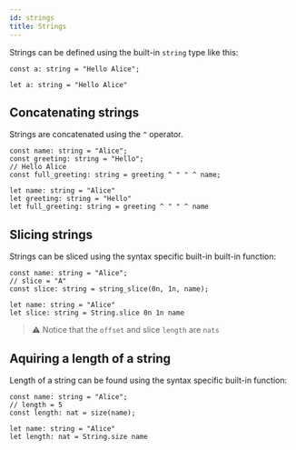```yaml
---
id: strings
title: Strings
---
```




Strings can be defined using the built-in `string` type like this:

<!--DOCUSAURUS_CODE_TABS-->
<!--Pascaligo-->
```
const a: string = "Hello Alice";
```
<!--Cameligo-->
```
let a: string = "Hello Alice"
```
<!--END_DOCUSAURUS_CODE_TABS-->


## Concatenating strings

Strings are concatenated using the `^` operator.

<!--DOCUSAURUS_CODE_TABS-->
<!--Pascaligo-->
```pascaligo
const name: string = "Alice";
const greeting: string = "Hello";
// Hello Alice
const full_greeting: string = greeting ^ " " ^ name;
```
<!--Cameligo-->
```cameligo
let name: string = "Alice"
let greeting: string = "Hello"
let full_greeting: string = greeting ^ " " ^ name
```
<!--END_DOCUSAURUS_CODE_TABS-->


## Slicing strings

Strings can be sliced using the syntax specific built-in built-in function:

<!--DOCUSAURUS_CODE_TABS-->
<!--Pascaligo-->
```pascaligo
const name: string = "Alice";
// slice = "A"
const slice: string = string_slice(0n, 1n, name);
```
<!--Cameligo-->
```cameligo
let name: string = "Alice"
let slice: string = String.slice 0n 1n name
```
<!--END_DOCUSAURUS_CODE_TABS-->

> ⚠️ Notice that the `offset` and slice `length` are `nats`

## Aquiring a length of a string

Length of a string can be found using the syntax specific built-in function:

<!--DOCUSAURUS_CODE_TABS-->
<!--Pascaligo-->
```pascaligo
const name: string = "Alice";
// length = 5
const length: nat = size(name);
```
<!--Cameligo-->
```cameligo
let name: string = "Alice"
let length: nat = String.size name
```
<!--END_DOCUSAURUS_CODE_TABS-->